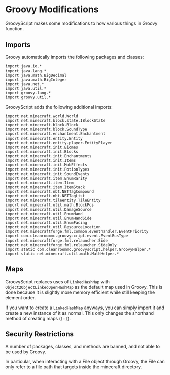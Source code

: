 
# Groovy Modifications

GroovyScript makes some modifications to how various things in Groovy function.


## Imports


Groovy automatically imports the following packages and classes:

```groovy:no-line-numbers
import java.io.*
import java.lang.*
import java.math.BigDecimal
import java.math.BigInteger
import java.net.*
import java.util.*
import groovy.lang.*
import groovy.util.*
```

GroovyScript adds the following additional imports:

```groovy:no-line-numbers
import net.minecraft.world.World
import net.minecraft.block.state.IBlockState
import net.minecraft.block.Block
import net.minecraft.block.SoundType
import net.minecraft.enchantment.Enchantment
import net.minecraft.entity.Entity
import net.minecraft.entity.player.EntityPlayer
import net.minecraft.init.Biomes
import net.minecraft.init.Blocks
import net.minecraft.init.Enchantments
import net.minecraft.init.Items
import net.minecraft.init.MobEffects
import net.minecraft.init.PotionTypes
import net.minecraft.init.SoundEvents
import net.minecraft.item.EnumRarity
import net.minecraft.item.Item
import net.minecraft.item.ItemStack
import net.minecraft.nbt.NBTTagCompound
import net.minecraft.nbt.NBTTagList
import net.minecraft.tileentity.TileEntity
import net.minecraft.util.math.BlockPos
import net.minecraft.util.DamageSource
import net.minecraft.util.EnumHand
import net.minecraft.util.EnumHandSide
import net.minecraft.util.EnumFacing
import net.minecraft.util.ResourceLocation
import net.minecraftforge.fml.common.eventhandler.EventPriority
import com.cleanroommc.groovyscript.event.EventBusType
import net.minecraftforge.fml.relauncher.Side
import net.minecraftforge.fml.relauncher.SideOnly
import static com.cleanroommc.groovyscript.helper.GroovyHelper.*
import static net.minecraft.util.math.MathHelper.*
```

## Maps


GroovyScript replaces uses of `LinkedHashMap` with `Object2ObjectLinkedOpenHashMap` as the default map used in Groovy.
This is done because it is slightly more memory efficient while still keeping the element order.

If you want to create a `LinkedHashMap` anyways, you can simply import it and create a new instance of it as normal.
This only changes the shorthand method of creating maps (`[:]`).


## Security Restrictions


A number of packages, classes, and methods are banned, and not able to be used by Groovy.

In particular, when interacting with a File object through Groovy,
the File can only refer to a file path that targets inside the minecraft directory.
